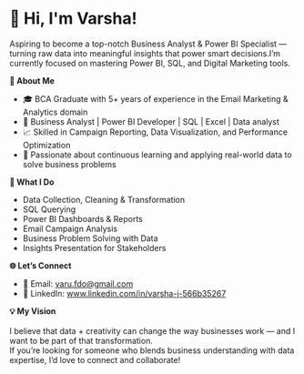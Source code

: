 # 👋 Hi, I'm Varsha!

Aspiring to become a top-notch Business Analyst & Power BI Specialist — turning raw data into meaningful insights that power smart decisions.I’m currently focused on mastering Power BI, SQL, and Digital Marketing tools.<br>

<B>🔑 About Me<br></b>
- 🎓 BCA Graduate with 5+ years of experience in the Email Marketing & Analytics domain<br>
- 💼 Business Analyst | Power BI Developer | SQL | Excel | Data analyst<br>
- 📈 Skilled in Campaign Reporting, Data Visualization, and Performance Optimization<br>
- 🌱 Passionate about continuous learning and applying real-world data to solve business problems<br>

<b>💼 What I Do<br></b>
- Data Collection, Cleaning & Transformation<br>
- SQL Querying <br>
- Power BI Dashboards & Reports<br>
- Email Campaign Analysis<br>
- Business Problem Solving with Data<br>
- Insights Presentation for Stakeholders<br>


<b>🌐 Let’s Connect<br></b>
- 📧 Email: varu.fdo@gmail.com<br>
- 🔗 LinkedIn: www.linkedin.com/in/varsha-j-566b35267<br>


<b>💡 My Vision<br><br></b>
I believe that data + creativity can change the way businesses work — and I want to be part of that transformation. <br>
If you’re looking for someone who blends business understanding with data expertise, I’d love to connect and collaborate!<br>
